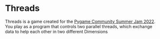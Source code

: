 # Threads
Threads is a game created for the [Pygame Community Summer Jam 2022](https://itch.io/jam/pygame-community-summer-jam-2022).
You play as a program that controls two parallel threads, which exchange data to help each other in two different Dimensions
